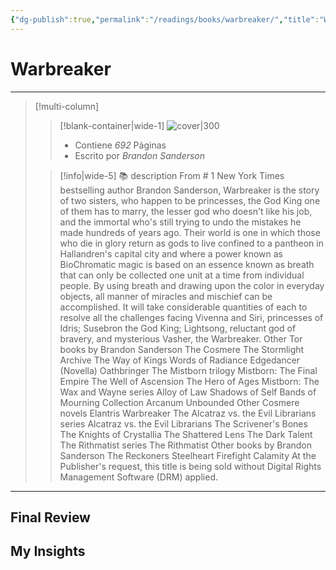 ```yaml
---
{"dg-publish":true,"permalink":"/readings/books/warbreaker/","title":"Warbreaker","tags":["Book","Referencia"],"noteIcon":"","created":"2023-08-08T22:05:07.381-05:00","updated":"2023-08-23T01:41:37.860-05:00"}
---
```



# Warbreaker

- - -
> [!multi-column]
> 
> > [!blank-container|wide-1]
> > ![cover|300](http://books.google.com/books/content?id=Prj1iTmPJn4C&printsec=frontcover&img=1&zoom=1&edge=curl&source=gbs_api)
> >- Contiene *692* Páginas
> >- Escrito por *Brandon Sanderson*
> 
> > [!info|wide-5] 📚 description
> > From # 1 New York Times bestselling author Brandon Sanderson, Warbreaker is the story of two sisters, who happen to be princesses, the God King one of them has to marry, the lesser god who doesn't like his job, and the immortal who's still trying to undo the mistakes he made hundreds of years ago. Their world is one in which those who die in glory return as gods to live confined to a pantheon in Hallandren's capital city and where a power known as BioChromatic magic is based on an essence known as breath that can only be collected one unit at a time from individual people. By using breath and drawing upon the color in everyday objects, all manner of miracles and mischief can be accomplished. It will take considerable quantities of each to resolve all the challenges facing Vivenna and Siri, princesses of Idris; Susebron the God King; Lightsong, reluctant god of bravery, and mysterious Vasher, the Warbreaker. Other Tor books by Brandon Sanderson The Cosmere The Stormlight Archive The Way of Kings Words of Radiance Edgedancer (Novella) Oathbringer The Mistborn trilogy Mistborn: The Final Empire The Well of Ascension The Hero of Ages Mistborn: The Wax and Wayne series Alloy of Law Shadows of Self Bands of Mourning Collection Arcanum Unbounded Other Cosmere novels Elantris Warbreaker The Alcatraz vs. the Evil Librarians series Alcatraz vs. the Evil Librarians The Scrivener's Bones The Knights of Crystallia The Shattered Lens The Dark Talent The Rithmatist series The Rithmatist Other books by Brandon Sanderson The Reckoners Steelheart Firefight Calamity At the Publisher's request, this title is being sold without Digital Rights Management Software (DRM) applied.
> 

- - -

## Final Review

## My Insights
